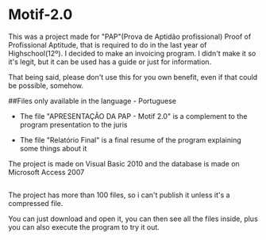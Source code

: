 # Motif-2.0
This was a project made for "PAP"(Prova de Aptidão profissional) Proof of Profissional Aptitude, that is required to do in the last year of Highschool(12º). 
I decided to make an invoicing program. I didn't make it so it's legit, but it can be used has a guide or just for information. 
  
That being said, please don't use this for you own benefit, even if that could be possible, somehow.

##Files only available in the language - Portuguese

  - The file "APRESENTAÇÃO DA PAP - Motif 2.0" is a complement to the program presentation to the juris

  - The file "Relatório Final" is a final resume of the program explaining some things about it

The project is made on Visual Basic 2010 and the database is made on Microsoft Access 2007

##

The project has more than 100 files, so i can't publish it unless it's a compressed file.

You can just download and open it, you can then see all the files inside, plus you can also execute the program to try it out.
